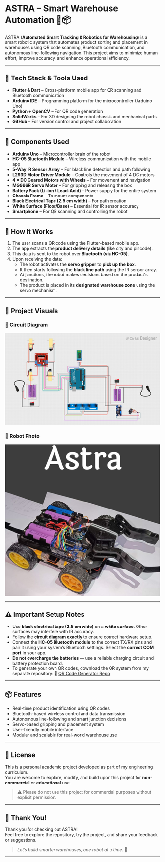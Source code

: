 # ASTRA – Smart Warehouse Automation 🤖📦

ASTRA (**Automated Smart Tracking & Robotics for Warehousing**) is a smart robotic system that automates product sorting and placement in warehouses using QR code scanning, Bluetooth communication, and autonomous line-following navigation. This project aims to minimize human effort, improve accuracy, and enhance operational efficiency.

---

## 🔧 Tech Stack & Tools Used

- **Flutter & Dart** – Cross-platform mobile app for QR scanning and Bluetooth communication
- **Arduino IDE** – Programming platform for the microcontroller (Arduino Uno)
- **Python + OpenCV** – For QR code generation
- **SolidWorks** – For 3D designing the robot chassis and mechanical parts
- **GitHub** – For version control and project collaboration

---

## 🔩 Components Used

- **Arduino Uno** – Microcontroller brain of the robot
- **HC-05 Bluetooth Module** – Wireless communication with the mobile app
- **5-Way IR Sensor Array** – For black line detection and path following
- **L293D Motor Driver Module** – Controls the movement of 4 DC motors
- **4 × DC Geared Motors with Wheels** – For movement and navigation
- **MG996R Servo Motor** – For gripping and releasing the box
- **Battery Pack (Li-ion / Lead-Acid)** – Power supply for the entire system
- **Chassis Frame** – To mount components
- **Black Electrical Tape (2.5 cm width)** – For path creation
- **White Surface (Floor/Base)** – Essential for IR sensor accuracy
- **Smartphone** – For QR scanning and controlling the robot

---

## 📲 How It Works

1. The user scans a QR code using the Flutter-based mobile app.
2. The app extracts the **product delivery details** (like city and pincode).
3. This data is sent to the robot over **Bluetooth (via HC-05)**.
4. Upon receiving the data:
   - The robot activates the **servo gripper** to **pick up the box**.
   - It then starts following the **black line path** using the IR sensor array.
   - At junctions, the robot makes decisions based on the product's destination.
   - The product is placed in its **designated warehouse zone** using the servo mechanism.

---

## 📸 Project Visuals

### 🔌 Circuit Diagram
![Circuit Diagram](Astra_V2/images/Circuit.png)

### 🤖 Robot Photo
![Robot Photo](Astra_V2/images/Astra.png)

---

## ⚠️ Important Setup Notes

- Use **black electrical tape (2.5 cm wide)** on a **white surface**. Other surfaces may interfere with IR accuracy.
- Follow the **circuit diagram exactly** to ensure correct hardware setup.
- Connect the **HC-05 Bluetooth module** to the correct TX/RX pins and pair it using your system’s Bluetooth settings. Select the **correct COM port** in your app.
- **Do not overcharge the batteries** — use a reliable charging circuit and battery protection board.
- To generate your own QR codes, download the QR system from my separate repository:
  🔗 [QR Code Generator Repo](https://github.com/pritam-t/QR-System) 

---

## 📦 Features

- Real-time product identification using QR codes
- Bluetooth-based wireless control and data transmission
- Autonomous line-following and smart junction decisions
- Servo-based gripping and placement system
- User-friendly mobile interface
- Modular and scalable for real-world warehouse use

---

## 📄 License

This is a personal academic project developed as part of my engineering curriculum.  
You are welcome to explore, modify, and build upon this project for **non-commercial** or **educational** use.

> ⚠️ Please do not use this project for commercial purposes without explicit permission.

---


## 💬 Thank You!

Thank you for checking out ASTRA!  
Feel free to explore the repository, try the project, and share your feedback or suggestions.

> _Let’s build smarter warehouses, one robot at a time._ 🚀

---